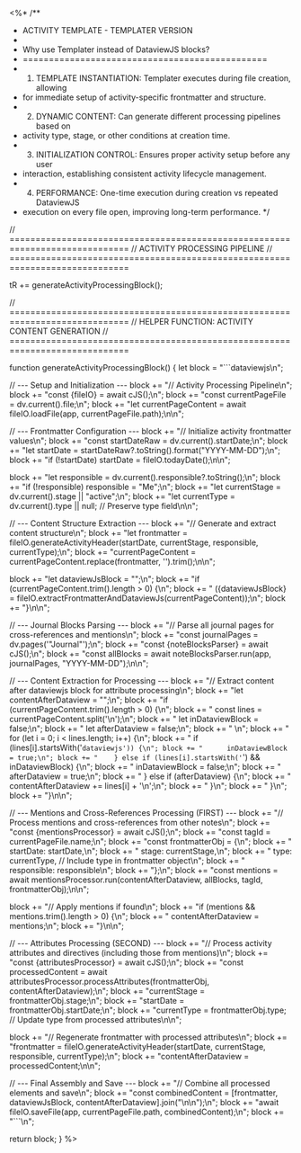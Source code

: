 <%*
/**
 * ACTIVITY TEMPLATE - TEMPLATER VERSION
 * 
 * Why use Templater instead of DataviewJS blocks?
 * ===============================================
 * 1. TEMPLATE INSTANTIATION: Templater executes during file creation, allowing
 *    for immediate setup of activity-specific frontmatter and structure.
 * 2. DYNAMIC CONTENT: Can generate different processing pipelines based on
 *    activity type, stage, or other conditions at creation time.
 * 3. INITIALIZATION CONTROL: Ensures proper activity setup before any user
 *    interaction, establishing consistent activity lifecycle management.
 * 4. PERFORMANCE: One-time execution during creation vs repeated DataviewJS
 *    execution on every file open, improving long-term performance.
 */

// =============================================================================
// ACTIVITY PROCESSING PIPELINE
// =============================================================================

tR += generateActivityProcessingBlock();

// =============================================================================
// HELPER FUNCTION: ACTIVITY CONTENT GENERATION
// =============================================================================

function generateActivityProcessingBlock() {
  let block = "```dataviewjs\n";
  
  // --- Setup and Initialization ---
  block += "// Activity Processing Pipeline\n";
  block += "const {fileIO} = await cJS();\n";
  block += "const currentPageFile = dv.current().file;\n";
  block += "let currentPageContent = await fileIO.loadFile(app, currentPageFile.path);\n\n";

  // --- Frontmatter Configuration ---
  block += "// Initialize activity frontmatter values\n";
  block += "const startDateRaw = dv.current().startDate;\n";
  block += "let startDate = startDateRaw?.toString().format(\"YYYY-MM-DD\");\n";
  block += "if (!startDate) startDate = fileIO.todayDate();\n\n";

  block += "let responsible = dv.current().responsible?.toString();\n";
  block += "if (!responsible) responsible = \"Me\";\n";
  block += "let currentStage = dv.current().stage || \"active\";\n";
  block += "let currentType = dv.current().type || null; // Preserve type field\n\n";

  // --- Content Structure Extraction ---
  block += "// Generate and extract content structure\n";
  block += "let frontmatter = fileIO.generateActivityHeader(startDate, currentStage, responsible, currentType);\n";
  block += "currentPageContent = currentPageContent.replace(frontmatter, '').trim();\n\n";

  block += "let dataviewJsBlock = \"\";\n";
  block += "if (currentPageContent.trim().length > 0) {\n";
  block += "  ({dataviewJsBlock} = fileIO.extractFrontmatterAndDataviewJs(currentPageContent));\n";
  block += "}\n\n";

  // --- Journal Blocks Parsing ---
  block += "// Parse all journal pages for cross-references and mentions\n";
  block += "const journalPages = dv.pages('\"Journal\"');\n";
  block += "const {noteBlocksParser} = await cJS();\n";
  block += "const allBlocks = await noteBlocksParser.run(app, journalPages, \"YYYY-MM-DD\");\n\n";

  // --- Content Extraction for Processing ---
  block += "// Extract content after dataviewjs block for attribute processing\n";
  block += "let contentAfterDataview = \"\";\n";
  block += "if (currentPageContent.trim().length > 0) {\n";
  block += "  const lines = currentPageContent.split('\\n');\n";
  block += "  let inDataviewBlock = false;\n";
  block += "  let afterDataview = false;\n";
  block += "  \n";
  block += "  for (let i = 0; i < lines.length; i++) {\n";
  block += "    if (lines[i].startsWith('```dataviewjs')) {\n";
  block += "      inDataviewBlock = true;\n";
  block += "    } else if (lines[i].startsWith('```') && inDataviewBlock) {\n";
  block += "      inDataviewBlock = false;\n";
  block += "      afterDataview = true;\n";
  block += "    } else if (afterDataview) {\n";
  block += "      contentAfterDataview += lines[i] + '\\n';\n";
  block += "    }\n";
  block += "  }\n";
  block += "}\n\n";

  // --- Mentions and Cross-References Processing (FIRST) ---
  block += "// Process mentions and cross-references from other notes\n";
  block += "const {mentionsProcessor} = await cJS();\n";
  block += "const tagId = currentPageFile.name;\n";
  block += "const frontmatterObj = {\n";
  block += "  startDate: startDate,\n";
  block += "  stage: currentStage,\n";
  block += "  type: currentType, // Include type in frontmatter object\n";
  block += "  responsible: responsible\n";
  block += "};\n";
  block += "const mentions = await mentionsProcessor.run(contentAfterDataview, allBlocks, tagId, frontmatterObj);\n\n";

  block += "// Apply mentions if found\n";
  block += "if (mentions && mentions.trim().length > 0) {\n";
  block += "  contentAfterDataview = mentions;\n";
  block += "}\n\n";

  // --- Attributes Processing (SECOND) ---
  block += "// Process activity attributes and directives (including those from mentions)\n";
  block += "const {attributesProcessor} = await cJS();\n";
  block += "const processedContent = await attributesProcessor.processAttributes(frontmatterObj, contentAfterDataview);\n";
  block += "currentStage = frontmatterObj.stage;\n";
  block += "startDate = frontmatterObj.startDate;\n";
  block += "currentType = frontmatterObj.type; // Update type from processed attributes\n\n";

  block += "// Regenerate frontmatter with processed attributes\n";
  block += "frontmatter = fileIO.generateActivityHeader(startDate, currentStage, responsible, currentType);\n";
  block += "contentAfterDataview = processedContent;\n\n";

  // --- Final Assembly and Save ---
  block += "// Combine all processed elements and save\n";
  block += "const combinedContent = [frontmatter, dataviewJsBlock, contentAfterDataview].join(\"\\n\\n\");\n";
  block += "await fileIO.saveFile(app, currentPageFile.path, combinedContent);\n";
  block += "```\n";

  return block;
}
%>
